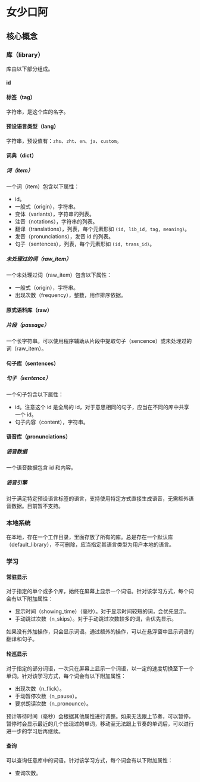 # 女少口阿

## 核心概念

### 库（library）

库由以下部分组成。

#### id

#### 标签（tag）

字符串，是这个库的名字。

#### 预设语言类型（lang）

字符串，预设值有：`zhs`、`zht`、`en`、`ja`、`custom`。

#### 词典（dict）

##### 词（item）

一个词（item）包含以下属性：

- id。
- 一般式（origin），字符串。
- 变体（variants），字符串的列表。
- 注音（notations），字符串的列表。
- 翻译（translations），列表，每个元素形如 `(id, lib_id, tag, meaning)`。
- 发音（pronunciations），发音 id 的列表。
- 句子（sentences），列表，每个元素形如 `(id, trans_id)`。

##### 未处理过的词（raw_item）

一个未处理过词（raw_item）包含以下属性：

- 一般式（origin），字符串。
- 出现次数（frequency），整数，用作排序依据。

#### 原式语料库（raw）

##### 片段（passage）

一个长字符串。可以使用程序辅助从片段中提取句子（sencence）或未处理过的词（raw_item）。

#### 句子库（sentences）

##### 句子（sentence）

一个句子包含以下属性：

- id。注意这个 id 是全局的 id，对于意思相同的句子，应当在不同的库中共享一个 id。
- 句子内容（content），字符串。

#### 语音库（pronunciations）

##### 语音数据

一个语音数据包含 id 和内容。

##### 语音引擎

对于满足特定预设语言标签的语言，支持使用特定方式直接生成语音，无需额外语音数据。目前暂不支持。

### 本地系统

在本地，存在一个工作目录，里面存放了所有的库。总是存在一个默认库（default_library），不可删除，应当指定其语言类型为用户本地的语言。

### 学习

#### 常驻显示

对于指定的单个或多个库，始终在屏幕上显示一个词语。针对该学习方式，每个词会有以下附加属性：

- 显示时间（showing_time）（毫秒）。对于显示时间较短的词，会优先显示。
- 手动跳过次数（n_skips）。对于手动跳过次数较多的词，会优先显示。

如果没有外加操作，只会显示词语。通过额外的操作，可以在悬浮窗中显示词语的翻译和句子。

#### 轮巡显示

对于指定的部分词语，一次只在屏幕上显示一个词语，以一定的速度切换至下一个单词。针对该学习方式，每个词会有以下附加属性：

- 出现次数（n_flick）。
- 手动暂停次数（n_pause）。
- 要求朗读次数（n_pronounce）。

预计等待时间（毫秒）会根据其他属性进行调整。如果无法跟上节奏，可以暂停，暂停时会显示最近的几个出现过的单词，移动至无法跟上节奏的单词后，可以进行进一步的学习后再继续。

#### 查询

可以查询任意库中的词语。针对该学习方式，每个词会有以下附加属性：

- 查询次数。